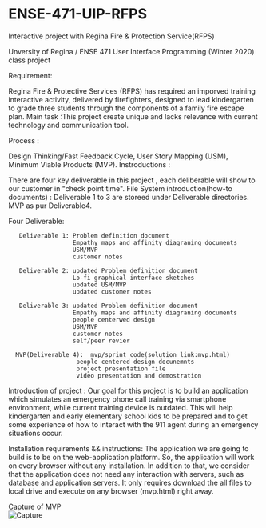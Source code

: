 # ENSE-471-UIP-RFPS
Interactive project with Regina Fire &amp; Protection Service(RFPS)

Unversity of Regina / ENSE 471 User Interface Programming (Winter 2020) class project

Requirement:

  Regina Fire & Protective Services (RFPS) has required an imporved training interactive activity, delivered by firefighters, designed to lead
kindergarten to grade three students through the components of a family fire escape plan.
  Main task :This project create unique and lacks relevance with current technology and communication tool.

Process :

  Design Thinking/Fast Feedback Cycle, User Story Mapping (USM), Minimum Viable Products (MVP).
Instroductions : 

  There are four key deliverable in this project , each deliberable will show to our customer in "check point time".
File System introduction(how-to documents) :
     Deliverable 1 to 3 are storeed under Deliverable directories.
     MVP as pur Deliverable4.

  Four Deliverable:
  
       Deliverable 1: Problem definition document
                      Empathy maps and affinity diagraning documents
                      USM/MVP
                      customer notes
                
       Deliverable 2: updated Problem definition document
                      Lo-fi graphical interface sketches
                      updated USM/MVP
                      updated customer notes
                    
       Deliverable 3: updated Problem definition document
                      Empathy maps and affinity diagraning documents
                      people centerwed design
                      USM/MVP
                      customer notes
                      self/peer revier
                      
      MVP(Deliverable 4):  mvp/sprint code(solution link:mvp.html)
                       people centered design docunemnts
                       project presentation file
                       video presentation and demostration
                       
Introduction of project :
         Our goal for this project is to build an application which simulates an emergency phone call training via smartphone environment, while current training device is outdated. 
         This will help kindergarten and early elementary school kids to be prepared and to get some experience of how to interact with the 911 agent during an emergency situations occur.
         
         
Installation requirements && instructions:
         The application we are going to build is to be on the web-application platform. So, the application will work on every browser without any installation.
         In addition to that, we consider that the application does not need any interaction with servers, such as database and application servers. It only requires download the all files to local drive and execute on any browser (mvp.html) right away.
         
         
Capture of MVP                      
          ![Capture](https://user-images.githubusercontent.com/55845823/78951012-d3c37180-7a8d-11ea-9e6b-355e7421e079.PNG)
                      
                
                      
